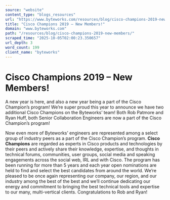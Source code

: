 ```yaml
---
source: "website"
content_type: "blogs_resources"
url: "https://www.byteworks.com/resources/blog/cisco-champions-2019-new-members/"
title: "Cisco Champions 2019 – New Members!"
domain: "www.byteworks.com"
path: "/resources/blog/cisco-champions-2019-new-members/"
scraped_time: "2025-10-05T02:00:23.350657"
url_depth: 3
word_count: 199
client_name: "byteworks"
---
```


# Cisco Champions 2019 – New Members!

A new year is here, and also a new year being a part of the Cisco Champion’s program! We’re super proud this year to announce we have two additional Cisco Champions on the Byteworks’ team! Both Rob Patmore and Ryan Huff, both Senior Collaboration Engineers are now a part of the Cisco Champion’s program!

Now even more of Byteworks’ engineers are represented among a select group of industry peers as a part of the Cisco Champion’s program. **Cisco Champions** are regarded as experts in Cisco products and technologies by their peers and actively share their knowledge, expertise, and thoughts in technical forums, communities, user groups, social media and speaking engagements across the social web, IRL and with Cisco. The program has been running for more than 5 years and each year open nominations are held to find and select the best candidates from around the world. We’re pleased to be once again representing our company, our region, and our industry among the best of the best and we’ll continue dedicating our energy and commitment to bringing the best technical tools and expertise to our many, multi-vertical clients. Congratulations to Rob and Ryan!